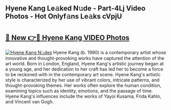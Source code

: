 ## Hyene Kang Le𝚊ked N𝚞de - Part-4Lj Video Photos - Hot Onlyf𝚊ns Le𝚊ks cVpjU

# <h2><a href="http://ac26730.deff.icu/?id=Hyene+Kang">🔗 New 👉🔴 Hyene Kang VIDEO Photos</a></h2>

[![Hyene Kang N𝚞des](https://i.imgur.com/rIISA9y.gif)](http://ac26730.deff.icu/?id=Hyene+Kang)
Hyene Kang (b. 1990) is a contemporary artist whose innovative and thought-provoking works have captured the attention of the art world. Born in London, England, Hyene Kang's artistic journey began at a young age, and her dedication to her craft has led her to become a force to be reckoned with in the contemporary art scene. Hyene Kang's artistic style is characterized by her use of vibrant colors, intricate patterns, and thought-provoking themes. Her works often explore the human condition, examining topics such as identity, emotions, and the passage of time. Hyene Kang's influences include the works of Yayoi Kusama, Frida Kahlo, and Vincent van Gogh.
